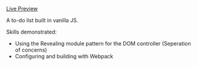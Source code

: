 [Live Preview](https://rwolt.github.io/todo-list/)

A to-do list built in vanilla JS. 

Skills demonstrated: 

- Using the Revealing module pattern for the DOM controller (Seperation of concerns)
- Configuring and building with Webpack
